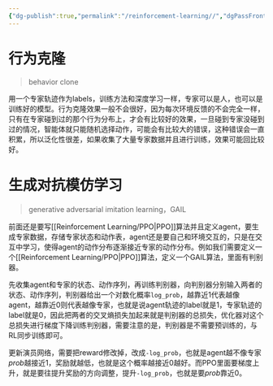 ```yaml
---
{"dg-publish":true,"permalink":"/reinforcement-learning//","dgPassFrontmatter":true,"created":"2023-08-08T19:03:49.398+08:00","updated":"2023-08-21T12:32:55.576+08:00"}
---
```


# 行为克隆
>behavior clone

用一个专家轨迹作为labels，训练方法和深度学习一样，专家可以是人，也可以是训练好的模型。行为克隆效果一般不会很好，因为每次环境反馈的不会完全一样，只有在专家碰到过的那个行为分布上，才会有比较好的效果，一旦碰到专家没碰到过的情况，智能体就只能随机选择动作，可能会有比较大的错误，这种错误会一直积累，所以泛化性很差，如果收集了大量专家数据并且进行训练，效果可能回比较好。

# 生成对抗模仿学习
>generative adversarial imitation learning，GAIL

前面还是要写[[Reinforcement Learning/PPO\|PPO]]算法并且定义agent，要生成专家数据，存储专家状态和动作表，agent还是要自己和环境交互的，只是在交互中学习，使得agent的动作分布逐渐接近专家的动作分布。例如我们需要定义一个[[Reinforcement Learning/PPO\|PPO]]算法，定义一个GAIL算法，里面有判别器。

先收集agent和专家的状态、动作序列，再训练判别器，向判别器分别输入两者的状态、动作序列，判别器给出一个对数化概率`log_prob`，越靠近1代表越像agent，越靠近0则代表越像专家，也就是说agent轨迹的label就是1，专家轨迹的label就是0，因此把两者的交叉熵损失加起来就是判别器的总损失，优化器对这个总损失进行梯度下降训练判别器，需要注意的是，判别器是不需要预训练的，与RL同步训练即可。

更新演员网络，需要把reward修改掉，改成`-log_prob`，也就是agent越不像专家$prob$越接近1，奖励就越低，也就是这个概率越接近0越好。而PPO里面要梯度上升，就是要往提升奖励的方向调整，提升`-log_prob`，也就是要$prob$靠近0。